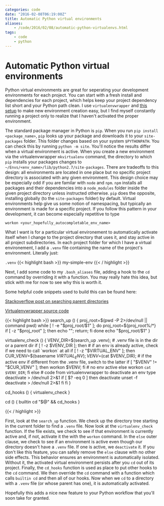 ```yaml
---
categories: code
date: "2016-02-08T06:19:00Z"
title: Automatic Python virtual environments
aliases:
    - /code/2016/02/08/automatic-python-virtualenvs.html
tags:
    - code
    - python
---
```


Automatic Python virtual environments
=====================================

Python virtual environments are great for seperating your development environments for each project. You can start with a fresh install and dependencies for each project, which helps keep your project dependency list short and your Python path clean. I use `virtualenvwrapper` and [this setup](http://mkelsey.com/2013/04/30/how-i-setup-virtualenv-and-virtualenvwrapper-on-my-mac/) to make new environment creation easy, but I find myself constantly running a project only to realize that I haven't activated the proper environment.

The standard package manager in Python is `pip`. When you run `pip install <package_name>`, `pip` looks up your package and downloads it to your `site-packages` folder. This folder changes based on your system `$PYTHONPATH`. You can check this by running `python -m site`. You'll notice the results differ when a virtual environment is active. When you create a new environment via the virtualenvwrapper `mkvirtualenv` command, the directory to which `pip` installs your packages changes to `~/Envs/<env_name>/lib/python2.7/site-packages`. There are tradeoffs to this design: all environments are located in one place but no specific project directory is associated with any given environment. This design choice may be especially odd if you are familar with `node` and `npm`. `npm` installs all packages and their dependencies into a `node_modules` folder inside the given project directory unless instructed otherwise. `pip` does the opposite, installing globally (to the `site-packages` folder) by default. Virtual environments help give us some notion of namespacing, but typically an environment is made for a specific project. If you follow this pattern in your development, it can become especially repetitive to type

    workon <your_hopefully_autocompletable_env_name>

What I want is for a particular virtual environement to automatically activate itself when I change to the project directory that uses it, and stay active in all project subdirectories. In each project folder for which I have a virtual environement, I add a `.venv` file containing the name of the project's environment. Literally just:

`.venv`
{{< highlight bash >}}
my-simple-env
{{< / highlight >}}

Next, I add some code to my `.bash_aliases` file, adding a hook to the `cd` command by overriding it with a function. You may really hate this idea, but stick with me for now to see why this is worth it.

Some helpful code snippets used to build this can be found here:

[Stackoverflow post on searching parent directories](http://unix.stackexchange.com/questions/6463/find-searching-in-parent-directories-instead-of-subdirectories)

[Virtualenvwrapper source code](https://bitbucket.org/virtualenvwrapper/virtualenvwrapper/src/3ca89a29ab6c12fa6974f4f31d1520aaed921808/virtualenvwrapper.sh?fileviewer=file-view-default#virtualenvwrapper.sh-750)



{{< highlight bash >}}
search_up () {
    proj_root=$(pwd -P 2>/dev/null || command pwd)
    while [ ! -e "$proj_root/$1" ]; do
      proj_root=${proj_root%/*}
      if [ -z "$proj_root" ]; then echo ""; return; fi
    done
    echo "$proj_root/$1"
}

virtualenv_check () {
    VENV_DIR=$(search_up .venv);
    # .venv file is in the dir or a parent dir
    if [ ! -z $VENV_DIR ]; then
        # if an env is already active, check if we need to call `workon` at all
        if [ ! -z "$VIRTUAL_ENV" ]; then
            CUR_VENV=$(basename $VIRTUAL_ENV);
            VENV=$(cat $VENV_DIR);
            # if the active env if different from the .venv file, switch to the latter
            if [ "$VENV" != "$CUR_VENV" ]; then
                workon $VENV;
            fi
        # no env active
        else
            workon `cat $VENV_DIR`;
        fi
    else
        # code from virtualenvwrapper to deactivate an env
        type deactivate > /dev/null 2>&1
        if [ $? -eq 0 ]
        then
            deactivate
            unset -f deactivate > /dev/null 2>&1
        fi
    fi
}

cd_hooks () {
    virtualenv_check
}

cd () {
    builtin cd "$@" && cd_hooks
}

{{< / highlight >}}

First, look at the `search_up` function. We check up the directory tree starting in the current folder to find a `.venv` file. Now look at the `virtualenv_check` function. If the file exists, we check to see if that environment is currently active and, if not, activate it the with the `workon` command. In the `else` outer clause, we check to see if an environment is active even though our directory doesn't have a `.venv` file. If one is active, we `deactivate` it. If you don't like this feature, you can safely remove the `else` clause with no other side effects. This behavior ensures an environment is automatically isolated. Without it, the activated virtual environment persists after you `cd` out of its project. Finally, the `cd_hooks` function is used as place to put other hooks to the `cd` command. We then override the `cd` command with a function which calls `builtin cd` and then all of our hooks. Now when we `cd` to a directory with a `.venv` file (or whose parent has one), it is automatically activated.

Hopefully this adds a nice new feature to your Python workflow that you'll soon take for granted.
